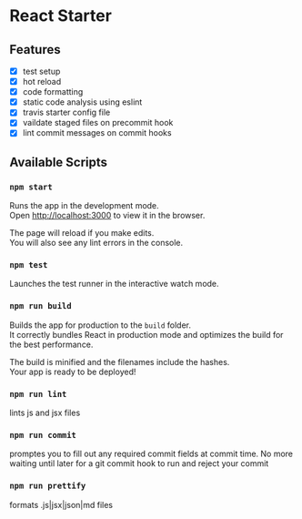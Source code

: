 # React Starter

## Features

- [x] test setup
- [x] hot reload
- [x] code formatting
- [x] static code analysis using eslint
- [x] travis starter config file
- [x] vaildate staged files on precommit hook
- [x] lint commit messages on commit hooks

## Available Scripts

### `npm start`

Runs the app in the development mode.<br>
Open [http://localhost:3000](http://localhost:3000) to view it in the browser.

The page will reload if you make edits.<br>
You will also see any lint errors in the console.

### `npm test`

Launches the test runner in the interactive watch mode.<br>

### `npm run build`

Builds the app for production to the `build` folder.<br>
It correctly bundles React in production mode and optimizes the build for the best performance.

The build is minified and the filenames include the hashes.<br>
Your app is ready to be deployed!

### `npm run lint`

lints js and jsx files

### `npm run commit`

promptes you to fill out any required commit fields at commit time. No more waiting until later for a git commit hook to run and reject your commit

### `npm run prettify`

formats .js|jsx|json|md files
